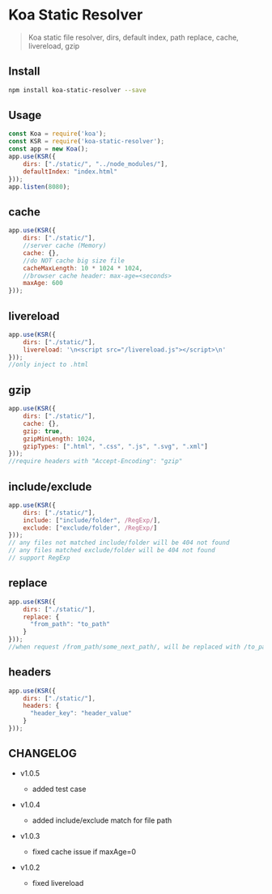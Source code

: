 
# Koa Static Resolver
> Koa static file resolver, dirs, default index, path replace, cache, livereload, gzip

## Install 
```sh
npm install koa-static-resolver --save
```

## Usage
```js
const Koa = require('koa');
const KSR = require('koa-static-resolver');
const app = new Koa();
app.use(KSR({
    dirs: ["./static/", "../node_modules/"],
    defaultIndex: "index.html"
}));
app.listen(8080);
```

## cache
```js
app.use(KSR({
    dirs: ["./static/"],
    //server cache (Memory)
    cache: {},
    //do NOT cache big size file
    cacheMaxLength: 10 * 1024 * 1024,
    //browser cache header: max-age=<seconds>
    maxAge: 600
}));
```

## livereload
```js
app.use(KSR({
    dirs: ["./static/"],
    livereload: '\n<script src="/livereload.js"></script>\n'
}));
//only inject to .html
```

## gzip
```js
app.use(KSR({
    dirs: ["./static/"],
    cache: {},
    gzip: true,
    gzipMinLength: 1024,
    gzipTypes: [".html", ".css", ".js", ".svg", ".xml"]
}));
//require headers with "Accept-Encoding": "gzip"
```

## include/exclude
```js
app.use(KSR({
    dirs: ["./static/"],
    include: ["include/folder", /RegExp/],
    exclude: ["exclude/folder", /RegExp/]
}));
// any files not matched include/folder will be 404 not found
// any files matched exclude/folder will be 404 not found
// support RegExp
```

## replace
```js
app.use(KSR({
    dirs: ["./static/"],
    replace: {
      "from_path": "to_path"
    }
}));
//when request /from_path/some_next_path/, will be replaced with /to_path/some_next_path/ to find out file path
```

## headers
```js
app.use(KSR({
    dirs: ["./static/"],
    headers: {
      "header_key": "header_value"
    }
}));
```


## CHANGELOG

+ v1.0.5
  - added test case

+ v1.0.4
  - added include/exclude match for file path

+ v1.0.3
  - fixed cache issue if maxAge=0

+ v1.0.2
  - fixed livereload
